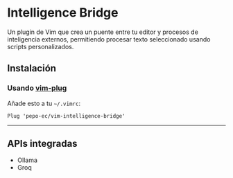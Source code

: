# Intelligence Bridge

Un plugin de Vim que crea un puente entre tu editor y procesos de inteligencia externos, permitiendo procesar texto seleccionado usando scripts personalizados.

## Instalación

### Usando [vim-plug](https://github.com/junegunn/vim-plug)

Añade esto a tu `~/.vimrc`:

```vim
Plug 'pepo-ec/vim-intelligence-bridge'
```

---

## APIs integradas

- Ollama
- Groq
